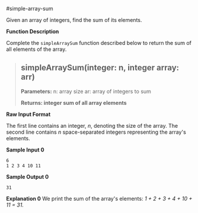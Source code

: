 #simple-array-sum

Given an array of integers, find the sum of its elements.

**Function Description**

Complete the `simpleArraySum` function described below to return the sum of all elements of the array.


> simpleArraySum(integer: n, integer array: arr)
>----
> **Parameters:**
>n: array size
>ar: array of integers to sum
> 
> **Returns: integer sum of all array elements**

**Raw Input Format**

The first line contains an integer, _n_, denoting the size of the array. 
The second line contains _n_ space-separated integers representing the array's elements.

**Sample Input 0**
```
6
1 2 3 4 10 11
```

**Sample Output 0**
```
31
```

**Explanation 0**
We print the sum of the array's elements: _1 + 2 + 3 + 4 + 10 + 11 = 31._
